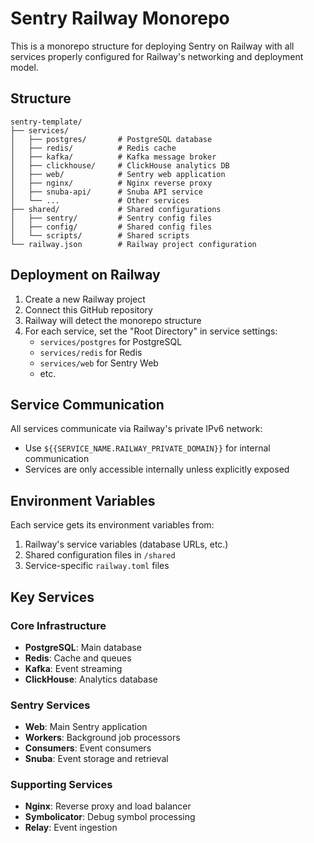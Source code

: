 # Sentry Railway Monorepo

This is a monorepo structure for deploying Sentry on Railway with all services properly configured for Railway's networking and deployment model.

## Structure

```
sentry-template/
├── services/
│   ├── postgres/       # PostgreSQL database
│   ├── redis/          # Redis cache
│   ├── kafka/          # Kafka message broker
│   ├── clickhouse/     # ClickHouse analytics DB
│   ├── web/            # Sentry web application
│   ├── nginx/          # Nginx reverse proxy
│   ├── snuba-api/      # Snuba API service
│   └── ...             # Other services
├── shared/             # Shared configurations
│   ├── sentry/         # Sentry config files
│   ├── config/         # Shared config files
│   └── scripts/        # Shared scripts
└── railway.json        # Railway project configuration
```

## Deployment on Railway

1. Create a new Railway project
2. Connect this GitHub repository
3. Railway will detect the monorepo structure
4. For each service, set the "Root Directory" in service settings:
   - `services/postgres` for PostgreSQL
   - `services/redis` for Redis
   - `services/web` for Sentry Web
   - etc.

## Service Communication

All services communicate via Railway's private IPv6 network:
- Use `${{SERVICE_NAME.RAILWAY_PRIVATE_DOMAIN}}` for internal communication
- Services are only accessible internally unless explicitly exposed

## Environment Variables

Each service gets its environment variables from:
1. Railway's service variables (database URLs, etc.)
2. Shared configuration files in `/shared`
3. Service-specific `railway.toml` files

## Key Services

### Core Infrastructure
- **PostgreSQL**: Main database
- **Redis**: Cache and queues
- **Kafka**: Event streaming
- **ClickHouse**: Analytics database

### Sentry Services
- **Web**: Main Sentry application
- **Workers**: Background job processors
- **Consumers**: Event consumers
- **Snuba**: Event storage and retrieval

### Supporting Services
- **Nginx**: Reverse proxy and load balancer
- **Symbolicator**: Debug symbol processing
- **Relay**: Event ingestion